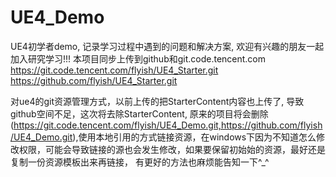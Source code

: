 # UE4_Demo
UE4初学者demo, 记录学习过程中遇到的问题和解决方案, 欢迎有兴趣的朋友一起加入研究学习!!!
本项目同步上传到github和git.code.tencent.com
https://git.code.tencent.com/flyish/UE4_Starter.git
https://github.com/flyish/UE4_Starter.git

对ue4的git资源管理方式，以前上传的把StarterContent内容也上传了, 导致github空间不足，这次将去除StarterContent, 原来的项目将会删除(https://git.code.tencent.com/flyish/UE4_Demo.git,https://github.com/flyish/UE4_Demo.git),使用本地引用的方式链接资源，在windows下因为不知道怎么修改权限，可能会导致链接的源也会发生修改，如果要保留初始始的资源，最好还是复制一份资源模板出来再链接， 有更好的方法也麻烦能告知一下^_^